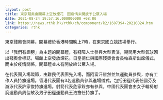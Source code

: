 ```yaml
---
layout: post
title: 東京殘奧會開幕上空放煙花　因疫情未開放予公眾入場
date: 2021-08-24 19:57:16.000000000 +08:00
link: https://news.rthk.hk/rthk/ch/component/k2/1607394-20210824.htm
categories: rthk
---
```


東京殘奧會開幕，開幕禮於香港時間晚上7時，在東京國立競技場舉行。

以「我們有翅膀」為主題的開幕禮，有殘障人士參與大型表演，期間用大型氣球砌出殘奧會標誌，場館上空發放煙花。日皇德仁與國際殘奧會會長帕森斯出席儀式，而由於疫情關係，開幕禮並未有開放給公眾入場。

在代表團入場環節，由難民代表團先入場，而阿富汗雖然並無運動員參與，亦有工作人員持旗進場。香港代表團有3名運動員參與進場儀式，包括田徑代表任國芬及游泳代表許家俊持旗進場，射箭代表危家銓亦有參與。中國代表團會由女子輪椅射箭運動員周佳敏及男子田徑運動員王浩擔任持旗手。
